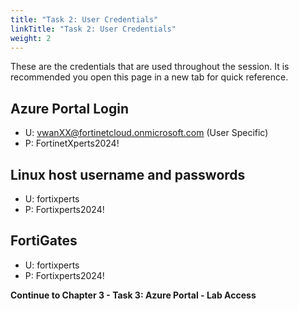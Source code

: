 ```yaml
---
title: "Task 2: User Credentials"
linkTitle: "Task 2: User Credentials"
weight: 2
---
```


These are the credentials that are used throughout the session.  It is recommended you open this page in a new tab for quick reference.

## Azure Portal Login

- U:  <vwanXX@fortinetcloud.onmicrosoft.com>  (User Specific)
- P:  FortinetXperts2024!

## Linux host username and passwords

- U:  fortixperts
- P:  Fortixperts2024!

## FortiGates

- U:  fortixperts
- P:  Fortixperts2024!

**Continue to Chapter 3 - Task 3: Azure Portal - Lab Access**
